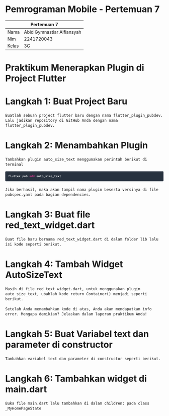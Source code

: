 # Pemrograman Mobile - Pertemuan 7

<table>
    <thead>
        <th style="text-align: center;" colspan="2">Pertemuan 7</th>
    </thead>
    <tbody>
        <tr>
            <td>Nama</td>
            <td>Abid Gymnastiar Alfiansyah</td>
        </tr>
        <tr>
            <td>Nim</td>
            <td>2241720043</td>
        </tr>
        <tr>
            <td>Kelas</td>
            <td>3G</td>
        </tr>
    </tbody>
</table>

# Praktikum Menerapkan Plugin di Project Flutter

# Langkah 1: Buat Project Baru

    Buatlah sebuah project flutter baru dengan nama flutter_plugin_pubdev. Lalu jadikan repository di GitHub Anda dengan nama flutter_plugin_pubdev.

# Langkah 2: Menambahkan Plugin

    Tambahkan plugin auto_size_text menggunakan perintah berikut di terminal

<div align="center">
     <img src="../../../docs/pertemuan7/1.png" alt="" width="700">
</div>

    Jika berhasil, maka akan tampil nama plugin beserta versinya di file pubspec.yaml pada bagian dependencies.

# Langkah 3: Buat file red_text_widget.dart

    Buat file baru bernama red_text_widget.dart di dalam folder lib lalu isi kode seperti berikut.

# Langkah 4: Tambah Widget AutoSizeText

    Masih di file red_text_widget.dart, untuk menggunakan plugin auto_size_text, ubahlah kode return Container() menjadi seperti berikut.

    Setelah Anda menambahkan kode di atas, Anda akan mendapatkan info error. Mengapa demikian? Jelaskan dalam laporan praktikum Anda!

# Langkah 5: Buat Variabel text dan parameter di constructor

    Tambahkan variabel text dan parameter di constructor seperti berikut.

# Langkah 6: Tambahkan widget di main.dart

    Buka file main.dart lalu tambahkan di dalam children: pada class _MyHomePageState
